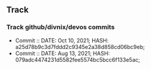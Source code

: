 ## Track

### Track github/divnix/devos commits
- Commit :: DATE: Oct 10, 2021; HASH: a25d78b9c3d7fddd2c9345e2a38d858cd06bc9eb;
- Commit :: DATE: Aug 13, 2021; HASH: 079adc4474231d5582fee5574bc5bcc6f133e5ac;
